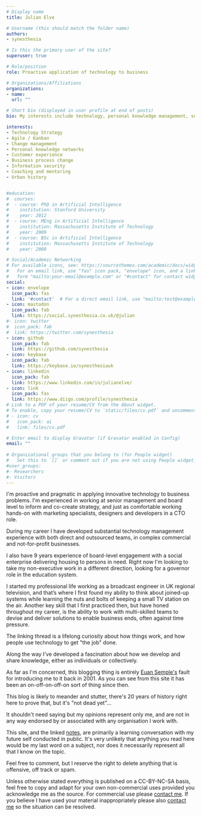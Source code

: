 ```yaml
---
# Display name
title: Julian Elve

# Username (this should match the folder name)
authors:
- synesthesia

# Is this the primary user of the site?
superuser: true

# Role/position
role: Proactive application of technology to business

# Organizations/Affiliations
organizations:
- name: 
  url: ""

# Short bio (displayed in user profile at end of posts)
bio: My interests include technology, personal knowledge management, social change

interests:
- Technology Strategy
- Agile / Kanban
- Change management
- Personal knowledge networks
- Customer experience
- Business process change 
- Information security 
- Coaching and mentoring
- Urban history


#education:
#  courses:
#  - course: PhD in Artificial Intelligence
#    institution: Stanford University
#    year: 2012
#  - course: MEng in Artificial Intelligence
#    institution: Massachusetts Institute of Technology
#    year: 2009
#  - course: BSc in Artificial Intelligence
#    institution: Massachusetts Institute of Technology
#    year: 2008

# Social/Academic Networking
# For available icons, see: https://sourcethemes.com/academic/docs/widgets/#icons
#   For an email link, use "fas" icon pack, "envelope" icon, and a link in the
#   form "mailto:your-email@example.com" or "#contact" for contact widget.
social:
- icon: envelope
  icon_pack: fas
  link: '#contact'  # For a direct email link, use "mailto:test@example.org".
- icon: mastodon
  icon_pack: fab
  link: https://social.synesthesia.co.uk/@julian 
#- icon: twitter
#  icon_pack: fab
#  link: https://twitter.com/synesthesia
- icon: github
  icon_pack: fab
  link: https://github.com/synesthesia
- icon: keybase
  icon_pack: fab
  link: https://keybase.io/synesthesiauk
- icon: linkedin
  icon_pack: fab
  link: https://www.linkedin.com/in/julianelve/
- icon: link
  icon_pack: fas
  link: https://www.diigo.com/profile/synesthesia
# Link to a PDF of your resume/CV from the About widget.
# To enable, copy your resume/CV to `static/files/cv.pdf` and uncomment the lines below.  
# - icon: cv
#   icon_pack: ai
#   link: files/cv.pdf

# Enter email to display Gravatar (if Gravatar enabled in Config)
email: ""
  
# Organizational groups that you belong to (for People widget)
#   Set this to `[]` or comment out if you are not using People widget.  
#user_groups:
#- Researchers
#- Visitors
---
```


I'm proactive and pragmatic in applying innovative technology to business problems. I'm experienced in working at senior management and board level to inform and co-create strategy, and just as comfortable working hands-on with marketing specialists, designers and developers in a CTO role.

During my career I have developed substantial technology management experience with both direct and outsourced teams, in complex commercial and not-for-profit businesses.

I also have 9 years experience of board-level engagement with a social enterprise delivering housing to persons in need. Right now I'm looking to take my non-executive work in a different direction, looking for a governor role in the education system.

I started my professional life working as a broadcast engineer in UK regional television, and that’s where I first found my ability to think about joined-up systems while learning the nuts and bolts of keeping a small TV station on the air. Another key skill that I first practiced then, but have honed throughout my career, is the ability to work with multi-skilled teams to devise and deliver solutions to enable business ends, often against time pressure.

The linking thread is a lifelong curiosity about how things work, and how people use technology to get "the job" done.

Along the way I've developed a fascination about how we develop and share knowledge, either as individuals or collectively.

As far as I'm concerned, this blogging thing is entirely [Euan Semple's](http://euansemple.blog/) fault for introducing me to it back in 2001. As you can see from this site it has been an on-off-on-off-on sort of thing since then. 

This blog is likely to meander and stutter, there's 20 years of history right here to prove that, but it's "not dead yet"...

It shouldn't need saying but my opinions represent only me, and are not in any way endorsed by or associated with any organisation I work with. 

This site, and the linked [notes](https://garden.synesthesia.co.uk), are primarily a learning conversation with my future self conducted in public. It's very unlikely that anything you read here would be my last word on a subject, nor does it necessarily represent all that I know on the topic. 

Feel free to comment, but I reserve the right to delete anything that is offensive, off track or spam.

Unless otherwise stated everything is published on a CC-BY-NC-SA basis, feel free to copy and adapt for your own non-commercial uses provided you acknowledge me as the source. For commercial use please [contact me](#contact). If you believe I have used your material inappropriately please also [contact me](#contact) so the situation can be resolved.
